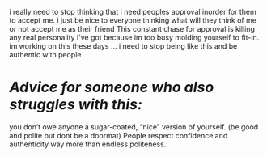 i really need to stop thinking that i need peoples approval inorder for them to accept me.
i just be nice to everyone thinking what will they think of me or not accept me as their friend
This constant chase for approval is killing any real personality i've got because im too busy molding yourself to fit-in.
im working on this these days ... i need to stop being like this and be authentic with people 

# _Advice for someone who also struggles with this:_
you don’t owe anyone a sugar-coated, “nice” version of yourself. (be good and polite but dont be a doormat)
People respect confidence and authenticity way more than endless politeness.

